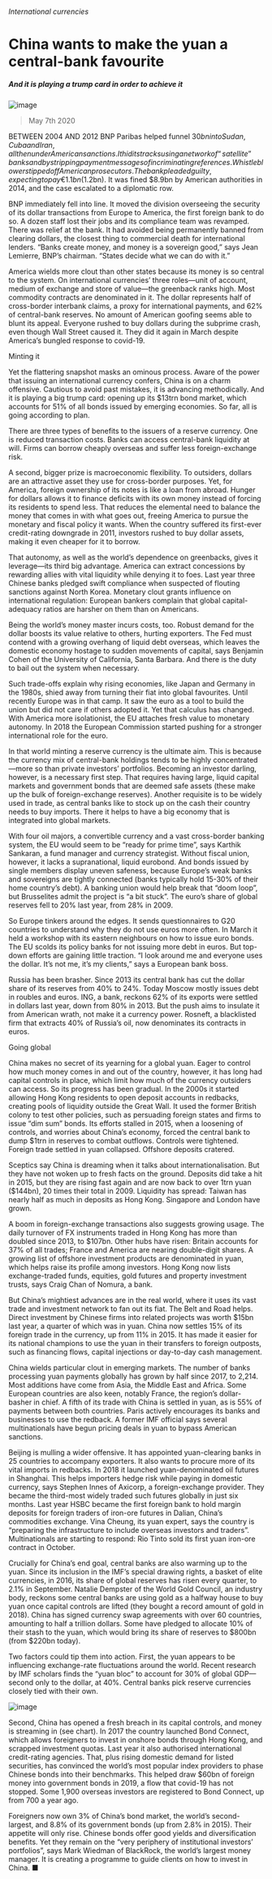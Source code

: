 ###### International currencies
# China wants to make the yuan a central-bank favourite 
##### And it is playing a trump card in order to achieve it 
![image](images/20200509_SRD003_0.jpg) 
> May 7th 2020 
BETWEEN 2004 AND 2012 BNP Paribas helped funnel $30bn into Sudan, Cuba and Iran, all then under American sanctions. It hid its tracks using a network of “satellite” banks and by stripping payment messages of incriminating references. Whistleblowers tipped off American prosecutors. The bank pleaded guilty, expecting to pay €1.1bn ($1.2bn). It was fined $8.9bn by American authorities in 2014, and the case escalated to a diplomatic row.
BNP immediately fell into line. It moved the division overseeing the security of its dollar transactions from Europe to America, the first foreign bank to do so. A dozen staff lost their jobs and its compliance team was revamped. There was relief at the bank. It had avoided being permanently banned from clearing dollars, the closest thing to commercial death for international lenders. “Banks create money, and money is a sovereign good,” says Jean Lemierre, BNP’s chairman. “States decide what we can do with it.”

America wields more clout than other states because its money is so central to the system. On international currencies’ three roles—unit of account, medium of exchange and store of value—the greenback ranks high. Most commodity contracts are denominated in it. The dollar represents half of cross-border interbank claims, a proxy for international payments, and 62% of central-bank reserves. No amount of American goofing seems able to blunt its appeal. Everyone rushed to buy dollars during the subprime crash, even though Wall Street caused it. They did it again in March despite America’s bungled response to covid-19.
Minting it
Yet the flattering snapshot masks an ominous process. Aware of the power that issuing an international currency confers, China is on a charm offensive. Cautious to avoid past mistakes, it is advancing methodically. And it is playing a big trump card: opening up its $13trn bond market, which accounts for 51% of all bonds issued by emerging economies. So far, all is going according to plan.
There are three types of benefits to the issuers of a reserve currency. One is reduced transaction costs. Banks can access central-bank liquidity at will. Firms can borrow cheaply overseas and suffer less foreign-exchange risk.
A second, bigger prize is macroeconomic flexibility. To outsiders, dollars are an attractive asset they use for cross-border purposes. Yet, for America, foreign ownership of its notes is like a loan from abroad. Hunger for dollars allows it to finance deficits with its own money instead of forcing its residents to spend less. That reduces the elemental need to balance the money that comes in with what goes out, freeing America to pursue the monetary and fiscal policy it wants. When the country suffered its first-ever credit-rating downgrade in 2011, investors rushed to buy dollar assets, making it even cheaper for it to borrow.
That autonomy, as well as the world’s dependence on greenbacks, gives it leverage—its third big advantage. America can extract concessions by rewarding allies with vital liquidity while denying it to foes. Last year three Chinese banks pledged swift compliance when suspected of flouting sanctions against North Korea. Monetary clout grants influence on international regulation: European bankers complain that global capital-adequacy ratios are harsher on them than on Americans.
Being the world’s money master incurs costs, too. Robust demand for the dollar boosts its value relative to others, hurting exporters. The Fed must contend with a growing overhang of liquid debt overseas, which leaves the domestic economy hostage to sudden movements of capital, says Benjamin Cohen of the University of California, Santa Barbara. And there is the duty to bail out the system when necessary.
Such trade-offs explain why rising economies, like Japan and Germany in the 1980s, shied away from turning their fiat into global favourites. Until recently Europe was in that camp. It saw the euro as a tool to build the union but did not care if others adopted it. Yet that calculus has changed. With America more isolationist, the EU attaches fresh value to monetary autonomy. In 2018 the European Commission started pushing for a stronger international role for the euro.
In that world minting a reserve currency is the ultimate aim. This is because the currency mix of central-bank holdings tends to be highly concentrated—more so than private investors’ portfolios. Becoming an investor darling, however, is a necessary first step. That requires having large, liquid capital markets and government bonds that are deemed safe assets (these make up the bulk of foreign-exchange reserves). Another requisite is to be widely used in trade, as central banks like to stock up on the cash their country needs to buy imports. There it helps to have a big economy that is integrated into global markets.
With four oil majors, a convertible currency and a vast cross-border banking system, the EU would seem to be “ready for prime time”, says Karthik Sankaran, a fund manager and currency strategist. Without fiscal union, however, it lacks a supranational, liquid eurobond. And bonds issued by single members display uneven safeness, because Europe’s weak banks and sovereigns are tightly connected (banks typically hold 15-30% of their home country’s debt). A banking union would help break that “doom loop”, but Brusselites admit the project is “a bit stuck”. The euro’s share of global reserves fell to 20% last year, from 28% in 2009.
So Europe tinkers around the edges. It sends questionnaires to G20 countries to understand why they do not use euros more often. In March it held a workshop with its eastern neighbours on how to issue euro bonds. The EU scolds its policy banks for not issuing more debt in euros. But top-down efforts are gaining little traction. “I look around me and everyone uses the dollar. It’s not me, it’s my clients,” says a European bank boss.
Russia has been brasher. Since 2013 its central bank has cut the dollar share of its reserves from 40% to 24%. Today Moscow mostly issues debt in roubles and euros. ING, a bank, reckons 62% of its exports were settled in dollars last year, down from 80% in 2013. But the push aims to insulate it from American wrath, not make it a currency power. Rosneft, a blacklisted firm that extracts 40% of Russia’s oil, now denominates its contracts in euros.
Going global
China makes no secret of its yearning for a global yuan. Eager to control how much money comes in and out of the country, however, it has long had capital controls in place, which limit how much of the currency outsiders can access. So its progress has been gradual. In the 2000s it started allowing Hong Kong residents to open deposit accounts in redbacks, creating pools of liquidity outside the Great Wall. It used the former British colony to test other policies, such as persuading foreign states and firms to issue “dim sum” bonds. Its efforts stalled in 2015, when a loosening of controls, and worries about China’s economy, forced the central bank to dump $1trn in reserves to combat outflows. Controls were tightened. Foreign trade settled in yuan collapsed. Offshore deposits cratered.
Sceptics say China is dreaming when it talks about internationalisation. But they have not woken up to fresh facts on the ground. Deposits did take a hit in 2015, but they are rising fast again and are now back to over 1trn yuan ($144bn), 20 times their total in 2009. Liquidity has spread: Taiwan has nearly half as much in deposits as Hong Kong. Singapore and London have grown.
A boom in foreign-exchange transactions also suggests growing usage. The daily turnover of FX instruments traded in Hong Kong has more than doubled since 2013, to $107bn. Other hubs have risen: Britain accounts for 37% of all trades; France and America are nearing double-digit shares. A growing list of offshore investment products are denominated in yuan, which helps raise its profile among investors. Hong Kong now lists exchange-traded funds, equities, gold futures and property investment trusts, says Craig Chan of Nomura, a bank.
But China’s mightiest advances are in the real world, where it uses its vast trade and investment network to fan out its fiat. The Belt and Road helps. Direct investment by Chinese firms into related projects was worth $15bn last year, a quarter of which was in yuan. China now settles 15% of its foreign trade in the currency, up from 11% in 2015. It has made it easier for its national champions to use the yuan in their transfers to foreign outposts, such as financing flows, capital injections or day-to-day cash management.
China wields particular clout in emerging markets. The number of banks processing yuan payments globally has grown by half since 2017, to 2,214. Most additions have come from Asia, the Middle East and Africa. Some European countries are also keen, notably France, the region’s dollar-basher in chief. A fifth of its trade with China is settled in yuan, as is 55% of payments between both countries. Paris actively encourages its banks and businesses to use the redback. A former IMF official says several multinationals have begun pricing deals in yuan to bypass American sanctions.
Beijing is mulling a wider offensive. It has appointed yuan-clearing banks in 25 countries to accompany exporters. It also wants to procure more of its vital imports in redbacks. In 2018 it launched yuan-denominated oil futures in Shanghai. This helps importers hedge risk while paying in domestic currency, says Stephen Innes of Axicorp, a foreign-exchange provider. They became the third-most widely traded such futures globally in just six months. Last year HSBC became the first foreign bank to hold margin deposits for foreign traders of iron-ore futures in Dalian, China’s commodities exchange. Vina Cheung, its yuan expert, says the country is “preparing the infrastructure to include overseas investors and traders”. Multinationals are starting to respond: Rio Tinto sold its first yuan iron-ore contract in October.
Crucially for China’s end goal, central banks are also warming up to the yuan. Since its inclusion in the IMF’s special drawing rights, a basket of elite currencies, in 2016, its share of global reserves has risen every quarter, to 2.1% in September. Natalie Dempster of the World Gold Council, an industry body, reckons some central banks are using gold as a halfway house to buy yuan once capital controls are lifted (they bought a record amount of gold in 2018). China has signed currency swap agreements with over 60 countries, amounting to half a trillion dollars. Some have pledged to allocate 10% of their stash to the yuan, which would bring its share of reserves to $800bn (from $220bn today).
Two factors could tip them into action. First, the yuan appears to be influencing exchange-rate fluctuations around the world. Recent research by IMF scholars finds the “yuan bloc” to account for 30% of global GDP—second only to the dollar, at 40%. Central banks pick reserve currencies closely tied with their own.
![image](images/20200509_SRC198.png) 

Second, China has opened a fresh breach in its capital controls, and money is streaming in (see chart). In 2017 the country launched Bond Connect, which allows foreigners to invest in onshore bonds through Hong Kong, and scrapped investment quotas. Last year it also authorised international credit-rating agencies. That, plus rising domestic demand for listed securities, has convinced the world’s most popular index providers to phase Chinese bonds into their benchmarks. This helped draw $60bn of foreign money into government bonds in 2019, a flow that covid-19 has not stopped. Some 1,900 overseas investors are registered to Bond Connect, up from 700 a year ago.
Foreigners now own 3% of China’s bond market, the world’s second-largest, and 8.8% of its government bonds (up from 2.8% in 2015). Their appetite will only rise. Chinese bonds offer good yields and diversification benefits. Yet they remain on the “very periphery of institutional investors’ portfolios”, says Mark Wiedman of BlackRock, the world’s largest money manager. It is creating a programme to guide clients on how to invest in China. ■
